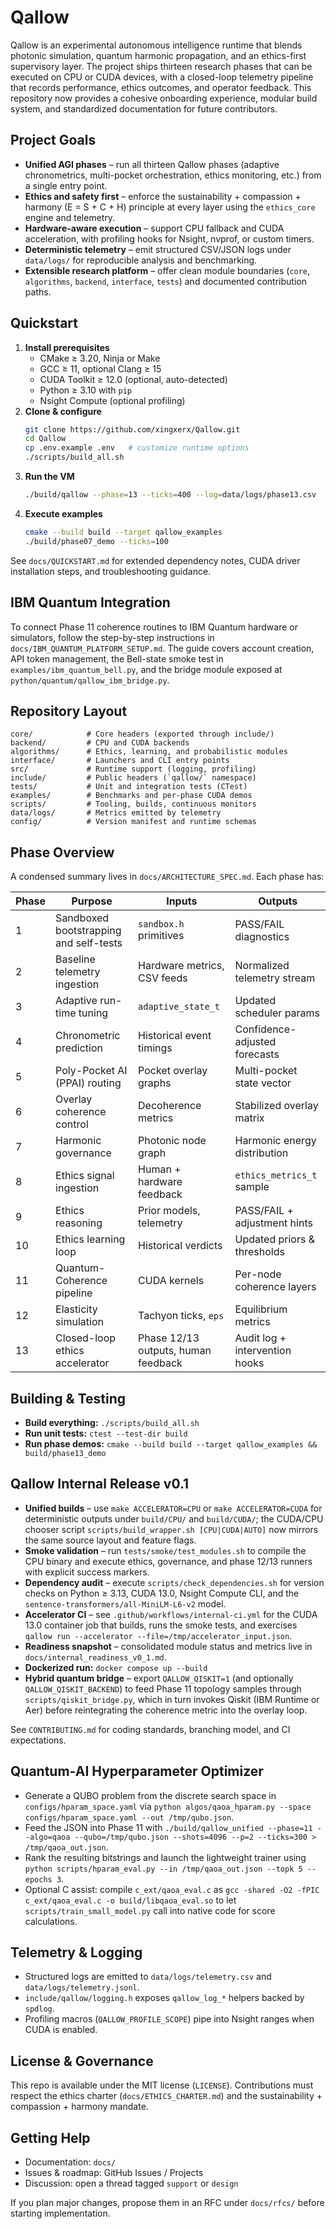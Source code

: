 # Qallow

Qallow is an experimental autonomous intelligence runtime that blends photonic simulation, quantum harmonic propagation, and an ethics-first supervisory layer. The project ships thirteen research phases that can be executed on CPU or CUDA devices, with a closed-loop telemetry pipeline that records performance, ethics outcomes, and operator feedback. This repository now provides a cohesive onboarding experience, modular build system, and standardized documentation for future contributors.

## Project Goals

- **Unified AGI phases** – run all thirteen Qallow phases (adaptive chronometrics, multi-pocket orchestration, ethics monitoring, etc.) from a single entry point.
- **Ethics and safety first** – enforce the sustainability + compassion + harmony (E = S + C + H) principle at every layer using the `ethics_core` engine and telemetry.
- **Hardware-aware execution** – support CPU fallback and CUDA acceleration, with profiling hooks for Nsight, nvprof, or custom timers.
- **Deterministic telemetry** – emit structured CSV/JSON logs under `data/logs/` for reproducible analysis and benchmarking.
- **Extensible research platform** – offer clean module boundaries (`core`, `algorithms`, `backend`, `interface`, `tests`) and documented contribution paths.

## Quickstart

1. **Install prerequisites**
   - CMake ≥ 3.20, Ninja or Make
   - GCC ≥ 11, optional Clang ≥ 15
   - CUDA Toolkit ≥ 12.0 (optional, auto-detected)
   - Python ≥ 3.10 with `pip`
   - Nsight Compute (optional profiling)
2. **Clone & configure**
   ```bash
   git clone https://github.com/xingxerx/Qallow.git
   cd Qallow
   cp .env.example .env   # customize runtime options
   ./scripts/build_all.sh
   ```
3. **Run the VM**
   ```bash
   ./build/qallow --phase=13 --ticks=400 --log=data/logs/phase13.csv
   ```
4. **Execute examples**
   ```bash
   cmake --build build --target qallow_examples
   ./build/phase07_demo --ticks=100
   ```

See `docs/QUICKSTART.md` for extended dependency notes, CUDA driver installation steps, and troubleshooting guidance.

## IBM Quantum Integration

To connect Phase 11 coherence routines to IBM Quantum hardware or simulators, follow the step-by-step instructions in `docs/IBM_QUANTUM_PLATFORM_SETUP.md`. The guide covers account creation, API token management, the Bell-state smoke test in `examples/ibm_quantum_bell.py`, and the bridge module exposed at `python/quantum/qallow_ibm_bridge.py`.

## Repository Layout

```
core/            # Core headers (exported through include/)
backend/         # CPU and CUDA backends
algorithms/      # Ethics, learning, and probabilistic modules
interface/       # Launchers and CLI entry points
src/             # Runtime support (logging, profiling)
include/         # Public headers (`qallow/` namespace)
tests/           # Unit and integration tests (CTest)
examples/        # Benchmarks and per-phase CUDA demos
scripts/         # Tooling, builds, continuous monitors
data/logs/       # Metrics emitted by telemetry
config/          # Version manifest and runtime schemas
```

## Phase Overview

A condensed summary lives in `docs/ARCHITECTURE_SPEC.md`. Each phase has:

| Phase | Purpose | Inputs | Outputs |
| --- | --- | --- | --- |
| 1 | Sandboxed bootstrapping and self-tests | `sandbox.h` primitives | PASS/FAIL diagnostics |
| 2 | Baseline telemetry ingestion | Hardware metrics, CSV feeds | Normalized telemetry stream |
| 3 | Adaptive run-time tuning | `adaptive_state_t` | Updated scheduler params |
| 4 | Chronometric prediction | Historical event timings | Confidence-adjusted forecasts |
| 5 | Poly-Pocket AI (PPAI) routing | Pocket overlay graphs | Multi-pocket state vector |
| 6 | Overlay coherence control | Decoherence metrics | Stabilized overlay matrix |
| 7 | Harmonic governance | Photonic node graph | Harmonic energy distribution |
| 8 | Ethics signal ingestion | Human + hardware feedback | `ethics_metrics_t` sample |
| 9 | Ethics reasoning | Prior models, telemetry | PASS/FAIL + adjustment hints |
| 10 | Ethics learning loop | Historical verdicts | Updated priors & thresholds |
| 11 | Quantum-Coherence pipeline | CUDA kernels | Per-node coherence layers |
| 12 | Elasticity simulation | Tachyon ticks, `eps` | Equilibrium metrics |
| 13 | Closed-loop ethics accelerator | Phase 12/13 outputs, human feedback | Audit log + intervention hooks |

## Building & Testing

- **Build everything:** `./scripts/build_all.sh`
- **Run unit tests:** `ctest --test-dir build`
- **Run phase demos:** `cmake --build build --target qallow_examples && build/phase13_demo`

## Qallow Internal Release v0.1

- **Unified builds** – use `make ACCELERATOR=CPU` or `make ACCELERATOR=CUDA` for deterministic outputs under `build/CPU/` and `build/CUDA/`; the CUDA/CPU chooser script `scripts/build_wrapper.sh [CPU|CUDA|AUTO]` now mirrors the same source layout and feature flags.
- **Smoke validation** – run `tests/smoke/test_modules.sh` to compile the CPU binary and execute ethics, governance, and phase 12/13 runners with explicit success markers.
- **Dependency audit** – execute `scripts/check_dependencies.sh` for version checks on Python ≥ 3.13, CUDA 13.0, Nsight Compute CLI, and the `sentence-transformers/all-MiniLM-L6-v2` model.
- **Accelerator CI** – see `.github/workflows/internal-ci.yml` for the CUDA 13.0 container job that builds, runs the smoke tests, and exercises `qallow run --accelerator --file=/tmp/accelerator_input.json`.
- **Readiness snapshot** – consolidated module status and metrics live in `docs/internal_readiness_v0_1.md`.
- **Dockerized run:** `docker compose up --build`
- **Hybrid quantum bridge** – export `QALLOW_QISKIT=1` (and optionally `QALLOW_QISKIT_BACKEND`) to feed Phase 11 topology samples through `scripts/qiskit_bridge.py`, which in turn invokes Qiskit (IBM Runtime or Aer) before reintegrating the coherence metric into the overlay loop.

See `CONTRIBUTING.md` for coding standards, branching model, and CI expectations.

## Quantum-AI Hyperparameter Optimizer

- Generate a QUBO problem from the discrete search space in `configs/hparam_space.yaml` via `python algos/qaoa_hparam.py --space configs/hparam_space.yaml --out /tmp/qubo.json`.
- Feed the JSON into Phase 11 with `./build/qallow_unified --phase=11 --algo=qaoa --qubo=/tmp/qubo.json --shots=4096 --p=2 --ticks=300 > /tmp/qaoa_out.json`.
- Rank the resulting bitstrings and launch the lightweight trainer using `python scripts/hparam_eval.py --in /tmp/qaoa_out.json --topk 5 --epochs 3`.
- Optional C assist: compile `c_ext/qaoa_eval.c` as `gcc -shared -O2 -fPIC c_ext/qaoa_eval.c -o build/libqaoa_eval.so` to let `scripts/train_small_model.py` call into native code for score calculations.

## Telemetry & Logging

- Structured logs are emitted to `data/logs/telemetry.csv` and `data/logs/telemetry.jsonl`.
- `include/qallow/logging.h` exposes `qallow_log_*` helpers backed by `spdlog`.
- Profiling macros (`QALLOW_PROFILE_SCOPE`) pipe into Nsight ranges when CUDA is enabled.

## License & Governance

This repo is available under the MIT license (`LICENSE`). Contributions must respect the ethics charter (`docs/ETHICS_CHARTER.md`) and the sustainability + compassion + harmony mandate.

## Getting Help

- Documentation: `docs/`
- Issues & roadmap: GitHub Issues / Projects
- Discussion: open a thread tagged `support` or `design`

If you plan major changes, propose them in an RFC under `docs/rfcs/` before starting implementation.
